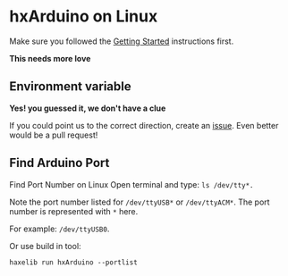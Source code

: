 # hxArduino on Linux

Make sure you followed the [Getting Started](getting_started.md) instructions first.

**This needs more love**


## Environment variable

**Yes! you guessed it, we don't have a clue**

If you could point us to the correct direction, create an [issue](https://github.com/ianharrigan/hxArduino/issues).
Even better would be a pull request!

## Find Arduino Port

Find Port Number on Linux
Open terminal and type: `ls /dev/tty*.`

Note the port number listed for `/dev/ttyUSB*` or `/dev/ttyACM*`. The port number is represented with `*` here.

For example: `/dev/ttyUSB0`.


Or use build in tool:

`haxelib run hxArduino --portlist`
